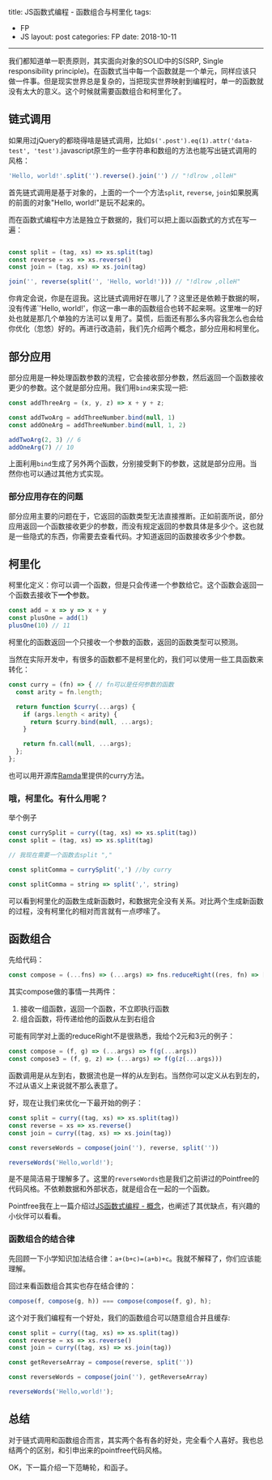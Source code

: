 title: JS函数式编程 - 函数组合与柯里化
tags:
- FP
- JS
layout: post
categories: FP
date: 2018-10-11
---

我们都知道单一职责原则，其实面向对象的SOLID中的S(SRP, Single responsibility principle)。在函数式当中每一个函数就是一个单元，同样应该只做一件事。但是现实世界总是复杂的，当把现实世界映射到编程时，单一的函数就没有太大的意义。这个时候就需要函数组合和柯里化了。

## 链式调用

如果用过jQuery的都晓得啥是链式调用，比如`$('.post').eq(1).attr('data-test', 'test')`.javascript原生的一些字符串和数组的方法也能写出链式调用的风格：


``` js
'Hello, world!'.split('').reverse().join('') // "!dlrow ,olleH"
```


首先链式调用是基于对象的，上面的一个一个方法`split`, `reverse`, `join`如果脱离的前面的对象"Hello, world!"是玩不起来的。

<!-- more -->

而在函数式编程中方法是独立于数据的，我们可以把上面以函数式的方式在写一遍：


``` js

const split = (tag, xs) => xs.split(tag)
const reverse = xs => xs.reverse()
const join = (tag, xs) => xs.join(tag)

join('', reverse(split('', 'Hello, world!'))) // "!dlrow ,olleH"

```

你肯定会说，你是在逗我。这比链式调用好在哪儿了？这里还是依赖于数据的啊，没有传递`'Hello, world!'，你这一串一串的函数组合也转不起来啊。这里唯一的好处也就是那几个单独的方法可以复用了。莫慌，后面还有那么多内容我怎么也会给你优化（忽悠）好的。再进行改造前，我们先介绍两个概念，部分应用和柯里化。

## 部分应用

部分应用是一种处理函数参数的流程，它会接收部分参数，然后返回一个函数接收更少的参数。这个就是部分应用。我们用`bind`来实现一把:

``` js
const addThreeArg = (x, y, z) => x + y + z;

const addTwoArg = addThreeNumber.bind(null, 1)
const addOneArg = addThreeNumber.bind(null, 1, 2)

addTwoArg(2, 3) // 6
addOneArg(7) // 10
```
上面利用`bind`生成了另外两个函数，分别接受剩下的参数，这就是部分应用。当然你也可以通过其他方式实现。

### 部分应用存在的问题

部分应用主要的问题在于，它返回的函数类型无法直接推断。正如前面所说，部分应用返回一个函数接收更少的参数，而没有规定返回的参数具体是多少个。这也就是一些隐式的东西，你需要去查看代码。才知道返回的函数接收多少个参数。


## 柯里化

柯里化定义：你可以调一个函数，但是只会传递一个参数给它。这个函数会返回一个函数去接收下**一个**参数。

``` js
const add = x => y => x + y
const plusOne = add(1)
plusOne(10) // 11
```

柯里化的函数返回一个只接收一个参数的函数，返回的函数类型可以预测。

当然在实际开发中，有很多的函数都不是柯里化的，我们可以使用一些工具函数来转化：
``` js
const curry = (fn) => { // fn可以是任何参数的函数
  const arity = fn.length;

  return function $curry(...args) {
    if (args.length < arity) {
      return $curry.bind(null, ...args);
    }

    return fn.call(null, ...args);
  };
};
```

也可以用开源库[Ramda](https://github.com/ramda/ramda)里提供的curry方法。

### 哦，柯里化。有什么用呢？

举个例子

``` js
const currySplit = curry((tag, xs) => xs.split(tag))
const split = (tag, xs) => xs.split(tag)

// 我现在需要一个函数去split ","

const splitComma = currySplit(',') //by curry

const splitComma = string => split(',', string)

```

可以看到柯里化的函数生成新函数时，和数据完全没有关系。对比两个生成新函数的过程，没有柯里化的相对而言就有一点啰嗦了。


## 函数组合

先给代码：
``` js
const compose = (...fns) => (...args) => fns.reduceRight((res, fn) => [fn.call(null, ...res)], args)[0];
```

其实compose做的事情一共两件：

1. 接收一组函数，返回一个函数，不立即执行函数
2. 组合函数，将传递给他的函数从左到右组合

可能有同学对上面的reduceRight不是很熟悉，我给个2元和3元的例子：
``` js
const compose = (f, g) => (...args) => f(g(...args))
const compose3 = (f, g, z) => (...args) => f(g(z(...args)))
```

函数调用是从左到右，数据流也是一样的从左到右。当然你可以定义从右到左的，不过从语义上来说就不那么表意了。

好，现在让我们来优化一下最开始的例子：
``` js
const split = curry((tag, xs) => xs.split(tag))
const reverse = xs => xs.reverse()
const join = curry((tag, xs) => xs.join(tag))

const reverseWords = compose(join(''), reverse, split(''))

reverseWords('Hello,world!');
```

是不是简洁易于理解多了。这里的`reverseWords`也是我们之前讲过的Pointfree的代码风格。不依赖数据和外部状态，就是组合在一起的一个函数。

Pointfree我在上一篇介绍过[JS函数式编程 - 概念](http://hiluluke.cn/2018/10/08/FP-with-JS-concept/)，也阐述了其优缺点，有兴趣的小伙伴可以看看。

### 函数组合的结合律

先回顾一下小学知识加法结合律：`a+(b+c)=(a+b)+c`。我就不解释了，你们应该能理解。

回过来看函数组合其实也存在结合律的：

``` js
compose(f, compose(g, h)) === compose(compose(f, g), h);
```


这个对于我们编程有一个好处，我们的函数组合可以随意组合并且缓存:

``` js
const split = curry((tag, xs) => xs.split(tag))
const reverse = xs => xs.reverse()
const join = curry((tag, xs) => xs.join(tag))

const getReverseArray = compose(reverse, split(''))

const reverseWords = compose(join(''), getReverseArray)

reverseWords('Hello,world!');
```

## 总结

对于链式调用和函数组合而言，其实两个各有各的好处，完全看个人喜好。我也总结两个的区别，和引申出来的pointfree代码风格。

OK，下一篇介绍一下范畴轮，和函子。